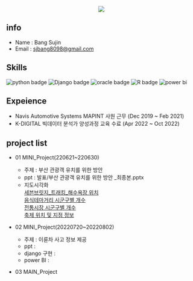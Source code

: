 <p align='center'>
  <a href="https://github.com/sujinbang">
    <img src="https://capsule-render.vercel.app/api?type=waving&color=gradient&fontColor=FFFFFF&height=300&section=header&text=SJBANG%20Repository&fontSize=50"/>
  </a>
</p>


## info
- Name : Bang Sujin
- Email : sjbang8098@gmail.com

## Skills 
![python badge](https://img.shields.io/badge/Python-FFD43B?style=for-the-badge&logo=python&logoColor=blue)
![Django badge](https://img.shields.io/badge/Django-092E20?style=for-the-badge&logo=django&logoColor=green)
![oracle badge](https://img.shields.io/badge/Oracle-F80000?style=for-the-badge&logo=Oracle&logoColor=white)
![R badge](https://img.shields.io/badge/R-276DC3?style=for-the-badge&logo=r&logoColor=white)
![power bi](https://img.shields.io/badge/PowerBI-F2C811?style=for-the-badge&logo=Power%20BI&logoColor=white)


## Expeience
- Navis Automotive Systems MAPINT 사원 근무 (Dec 2019 ~ Feb 2021) <br/>
- K-DIGITAL 빅데이터 분석가 양성과정 교육 수료 (Apr 2022 ~ Oct 2022)

## project list
- 01 MINI_Project(220621~220630)<br/>
  - 주제 : 부산 관광객 유치를 위한 방안<br/>
  - ppt : 발표/부산 관광객 유치를 위한 방안 _최종본.pptx<br/>
  - 지도시각화<br/>
[세븐브릿지_트래킹_해수욕장 위치](https://github.com/sujinbang/NewProject/blob/main/%EC%84%B8%EB%B8%90%EB%B8%8C%EB%A6%BF%EC%A7%80_%ED%8A%B8%EB%9E%98%ED%82%B9_%ED%95%B4%EC%88%98%EC%9A%95%EC%9E%A5.html)<br/>
[음식테마거리 시군구별 개수](https://github.com/sujinbang/NewProject/blob/main/%EC%9D%8C%EC%8B%9D%ED%85%8C%EB%A7%88%EA%B1%B0%EB%A6%AC.html)<br/>
[전통시장 시군구별 개수](https://github.com/sujinbang/NewProject/blob/main/%EC%A0%84%ED%86%B5%EC%8B%9C%EC%9E%A5.html)<br/>
[축제 위치 및 지점 정보](https://github.com/sujinbang/NewProject/blob/main/%EC%B6%95%EC%A0%9C.html)<br/>

- 02 MINI_Project(20220720~20220802)
  -  주제 : 이륜차 사고 정보 제공<br/>
  -  ppt :
  -  django 구현 : 
  -  power BI : 
- 03 MAIN_Project

<!--
**sujinbang/sujinbang** is a ✨ _special_ ✨ repository because its `README.md` (this file) appears on your GitHub profile.

Here are some ideas to get you started:

- 🔭 I’m currently working on ...
- 🌱 I’m currently learning ...
- 👯 I’m looking to collaborate on ...
- 🤔 I’m looking for help with ...
- 💬 Ask me about ...
- 📫 How to reach me: ...
- 😄 Pronouns: ...
- ⚡ Fun fact: ...
-->
